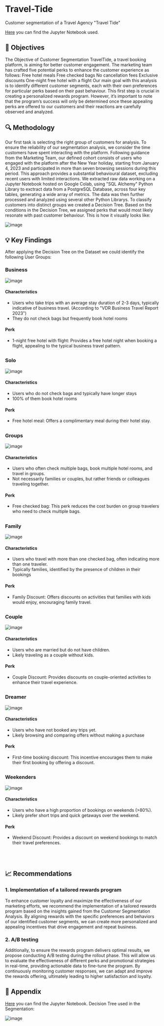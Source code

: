 # Travel-Tide
Customer segmentation of a Travel Agency "Travel Tide"

[Here](https://colab.research.google.com/drive/1rmN6AVyNwf-so1Y2CaxPQPtrdfQoV8K0?usp=sharing) you can find the Jupyter Notebook used.

## 🎯 Objectives                                                          
The Objective of Customer Segmentation TravelTide, a travel booking platform, is aiming for better customer engagement. The marketing team has crafted five potential perks to enhance the customer experience as follows:
Free hotel meals
Free checked bags
No cancellation fees
Exclusive discounts
One-night free hotel with a flight
Our main goal with this analysis is to identify different customer segments, each with their own preferences for particular perks based on their past behaviour. This first step is crucial in creating a personalized rewards program. However, it’s important to note that the program’s success will only be determined once these appealing perks are offered to our customers and their reactions are carefully observed and analyzed.

## 🔍 Methodology                                                     
Our first task is selecting the right group of customers for analysis. To ensure the reliability of our segmentation analysis, we consider the time customers have spent interacting with the platform.
Following guidance from the Marketing Team, our defined cohort consists of users who engaged with the platform after the New Year holiday, starting from January 4, 2023 and participated in more than seven browsing sessions during this period. This approach provides a substantial behavioural dataset, excluding recent users with limited interactions.
We extracted raw data working on a  Jupyter Notebook hosted on Google Colab, using "SQL Alchemy" Python Library to exctract data from a PostgreSQL Database, across four key tables, generating a wide array of metrics. The data was then further processed and analyzed using several other Python Librarys. To classify customers into distinct groups we created a Decision Tree. Based on the conditions in the Decision Tree, we assigned perks that would most likely resonate with past customer behaviour.
This is how it visually looks like:

![image](https://github.com/user-attachments/assets/c4de95a9-ed2d-4efe-b34d-6d0aa9cc1b83)

## 💡 Key Findings                                                        
After applying the Decision Tree on the Dataset we could identify the following User Groups:

### Business
![image](https://github.com/user-attachments/assets/428cf3ca-f1ae-4166-8d6f-2391fa28b3e0)

#### Characteristics
* Users who take trips with an average stay duration of 2-3 days, typically indicative of business travel. (According to "VDR Business Travel Report 2023")
* They do not check bags but frequently book hotel rooms

#### Perk
* 1-night free hotel with flight: Provides a free hotel night when booking a flight, appealing to the typical business travel pattern.

## 

### Solo
![image](https://github.com/user-attachments/assets/1e7ebeae-5764-427a-b20a-a2b094a5b8fa)

#### Characteristics
* Users who do not check bags and typically have longer stays
* 100% of them book hotel rooms

#### Perk
* Free hotel meal: Offers a complimentary meal during their hotel stay.
## 

### Groups
![image](https://github.com/user-attachments/assets/ab18993f-65a5-43d0-b1aa-990a82ebb6e1)

#### Characteristics
* Users who often check multiple bags, book multiple hotel rooms, and travel in groups.
* Not necessarily families or couples, but rather friends or colleagues traveling together.

#### Perk
* Free checked bag: This perk reduces the cost burden on group travelers who need to check multiple bags.
## 

### Family
![image](https://github.com/user-attachments/assets/2eaae71c-930b-428b-a942-83fe44a0db12)

#### Characteristics
* Users who travel with more than one checked bag, often indicating more than one traveler.
* Typically families, identified by the presence of children in their bookings

#### Perk
* Family Discount: Offers discounts on activities that families with kids would enjoy, encouraging family travel.
## 

### Couple
![image](https://github.com/user-attachments/assets/67cb9126-aad7-45e3-98ca-b919e4ef926b)

#### Characteristics
* Users who are married but do not have children.
* Likely traveling as a couple without kids.

#### Perk
* Couple Discount: Provides discounts on couple-oriented activities to enhance their travel experience.
## 

### Dreamer
![image](https://github.com/user-attachments/assets/0ff993b1-9cc2-40c6-b8af-8af9c317e6e5)

#### Characteristics
* Users who have not booked any trips yet.
* Likely browsing and comparing offers without making a purchase

#### Perk
* First-time booking discount: This incentive encourages them to make their first booking by offering a discount.
## 

### Weekenders
![image](https://github.com/user-attachments/assets/b5a41e73-03f5-4958-a81a-172f54c9d490)

#### Characteristics
* Users who have a high proportion of bookings on weekends (>80%).
* Likely prefer short trips and quick getaways over the weekend.

#### Perk
* Weekend Discount: Provides a discount on weekend bookings to match their travel preferences.

<br>&nbsp;<br>

## 📈 Recommendations                                              
### 1. Implementation of a tailored rewards program
To enhance customer loyalty and maximize the effectiveness of our marketing efforts, we recommend the implementation of a tailored rewards program based on the insights gained from the Customer Segmentation Analysis. By aligning rewards with the specific preferences and behaviors of our identified customer segments, we can create more personalized and appealing incentives that drive engagement and repeat business.

### 2. A/B testing
Additionally, to ensure the rewards program delivers optimal results, we propose conducting A/B testing during the rollout phase. This will allow us to evaluate the effectiveness of different perks and promotional strategies in real-time, providing actionable data to fine-tune the program. By continuously monitoring customer responses, we can adapt and improve the rewards offering, ultimately leading to higher satisfaction and loyalty.

## 📄 Appendix
[Here](https://colab.research.google.com/drive/1rmN6AVyNwf-so1Y2CaxPQPtrdfQoV8K0?usp=sharing) you can find the Jupyter Notebook.
Decision Tree used in the Segmentation:

![image](https://github.com/user-attachments/assets/1681af00-9ef3-4673-9a3d-6a2d1c1b868b)


